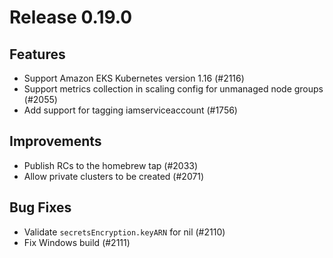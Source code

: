# Release 0.19.0


## Features

- Support Amazon EKS Kubernetes version 1.16 (#2116)
- Support metrics collection in scaling config for unmanaged node groups (#2055)
- Add support for tagging iamserviceaccount (#1756)

## Improvements

- Publish RCs to the homebrew tap (#2033)
- Allow private clusters to be created (#2071)

## Bug Fixes

- Validate `secretsEncryption.keyARN` for nil (#2110)
- Fix Windows build (#2111)
